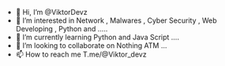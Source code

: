 - 👋 Hi, I’m @ViktorDevz
- 👀 I’m interested in Network , Malwares , Cyber Security , Web Developing , Python and .....
- 🌱 I’m currently learning Python and Java Script ....
- 💞️ I’m looking to collaborate on Nothing ATM ...
- 📫 How to reach me T.me/@Viktor_devz

<!---
ViktorDevz/ViktorDevz is a ✨ special ✨ repository because its `README.md` (this file) appears on your GitHub profile.
You can click the Preview link to take a look at your changes.
--->
